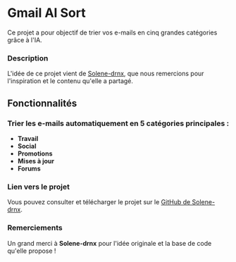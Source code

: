 # Gmail AI Sort

Ce projet a pour objectif de trier vos e-mails en cinq grandes catégories grâce à l'IA.

### Description

L'idée de ce projet vient de [Solene-drnx](https://github.com/solene-drnx), que nous remercions pour l'inspiration et le contenu qu'elle a partagé.

## Fonctionnalités
### Trier les e-mails automatiquement en 5 catégories principales :
- **Travail**
- **Social**
- **Promotions**
- **Mises à jour**
- **Forums**
  
### Lien vers le projet

Vous pouvez consulter et télécharger le projet sur le [GitHub de Solene-drnx](https://github.com/solene-drnx/Beemail---public).

### Remerciements

Un grand merci à **Solene-drnx** pour l'idée originale et la base de code qu'elle propose !
